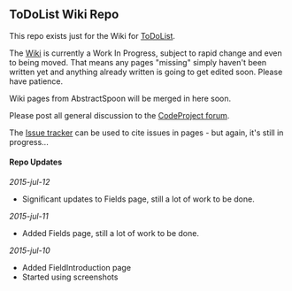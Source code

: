 ## ToDoList Wiki Repo
 
This repo exists just for the Wiki for [ToDoList](http://www.codeproject.com/Articles/5371/ToDoList).

The [Wiki](../..//wiki) is currently a Work In Progress, subject to rapid change and even to being moved.
That means any pages "missing" simply haven't been written yet and anything already written is going to get edited soon. Please have patience.

Wiki pages from AbstractSpoon will be merged in here soon.

Please post all general discussion to the [CodeProject forum](http://www.codeproject.com/Articles/5371/WebControls/#_comments).

The [Issue tracker](../../issues) can be used to cite issues in pages - but again, it's still in progress...

#### Repo Updates

*2015-jul-12*
- Significant updates to Fields page, still a lot of work to be done.

*2015-jul-11*
- Added Fields page, still a lot of work to be done.

*2015-jul-10*
- Added FieldIntroduction page
- Started using screenshots
